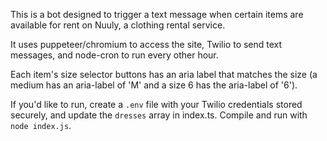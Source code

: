 This is a bot designed to trigger a text message when certain items are available for rent on Nuuly, a clothing rental service.

It uses puppeteer/chromium to access the site, Twilio to send text messages, and node-cron to run every other hour.

Each item's size selector buttons has an aria label that matches the size (a medium has an aria-label of 'M' and a size 6 has the aria-label of '6').

If you'd like to run, create a `.env` file with your Twilio credentials stored securely, and update the `dresses` array in index.ts. Compile and run with `node index.js`.
